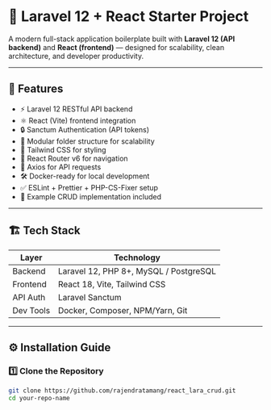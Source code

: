 # 🧩 Laravel 12 + React Starter Project

A modern full-stack application boilerplate built with **Laravel 12 (API backend)** and **React (frontend)** — designed for scalability, clean architecture, and developer productivity.

---

## 🚀 Features

- ⚡ Laravel 12 RESTful API backend
- ⚛️ React (Vite) frontend integration
- 🔒 Sanctum Authentication (API tokens)
- 🧱 Modular folder structure for scalability
- 🎨 Tailwind CSS for styling
- 🧩 React Router v6 for navigation
- 🧪 Axios for API requests
- 🛠️ Docker-ready for local development
- ✅ ESLint + Prettier + PHP-CS-Fixer setup
- 🧰 Example CRUD implementation included

---

## 🏗️ Tech Stack

| Layer | Technology |
|-------|-------------|
| Backend | Laravel 12, PHP 8+, MySQL / PostgreSQL |
| Frontend | React 18, Vite, Tailwind CSS |
| API Auth | Laravel Sanctum |
| Dev Tools | Docker, Composer, NPM/Yarn, Git |

---

## ⚙️ Installation Guide

### 1️⃣ Clone the Repository
```bash
git clone https://github.com/rajendratamang/react_lara_crud.git
cd your-repo-name

